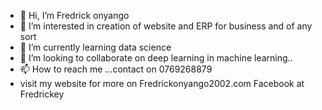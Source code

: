 - 👋 Hi, I’m Fredrick onyango 
- 👀 I’m interested in creation of website and ERP for business and of any sort
- 🌱 I’m currently learning data science 
- 💞️ I’m looking to collaborate on deep learning in machine learning..
- 📫 How to reach me ...contact on 0769268879
- visit my website for more on Fredrickonyango2002.com 
Facebook at Fredrickey
<!---
FREDRICKs2002/FREDRICKs2002 is a ✨ special ✨ repository because its `README.md` (this file) appears on your GitHub profile.
You can click the Preview link to take a look at your changes.
--->
